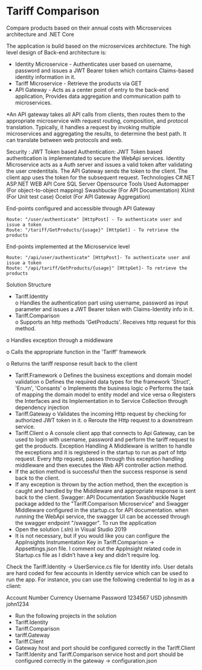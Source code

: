 # Tariff Comparison
Compare products based on their annual costs with Microservices architecture and .NET Core  
 
The application is build based on the microservices architecture. The high level design of Back-end architecture is: 
* Identity Microservice - Authenticates user based on username, password and issues a JWT Bearer token which contains Claims-based identity information in it. 
* Tariff Microservice - Retrieve the products via GET
* API Gateway - Acts as a center point of entry to the back-end application, Provides data aggregation and communication path to microservices. 

*An API gateway takes all API calls from clients, then routes them to the appropriate microservice with request routing, composition, and protocol translation. Typically, it handles a request by invoking multiple microservices and aggregating the results, to determine the best path. It can translate between web protocols and web. 
 
Security : JWT Token based Authentication: JWT Token based authentication is implementated to secure the WebApi services. Identity Microservice acts as a Auth server and issues a valid token after validating the user credentitals. The API Gateway sends the token to the client. The client app uses the token for the subsequent request. 
Technologies 
    C#.NET 
    ASP.NET WEB API Core 
    SQL Server 
Opensource Tools Used 
    Automapper (For object-to-object mapping) 
    Swashbucke (For API Documentation) 
    XUnit (For Unit test case) 
    Ocelot (For API Gateway Aggregation) 
 
End-points configured and accessible through API Gateway 
 
    Route: "/user/authenticate" [HttpPost] - To authenticate user and issue a token 
    Route: "/tariff/GetProducts/{usage}" [HttpGet] - To retrieve the products 
 
End-points implemented at the Microservice level 
 
    Route: "/api/user/authenticate" [HttpPost]- To authenticate user and issue a token 
    Route: "/api/tariff/GetProducts/{usage}" [HttpGet]- To retrieve the products
    
Solution Structure 
* Tariff.Identity  
o Handles the authentication part using username, password as input parameter and issues a JWT Bearer token with Claims-Identity info in it.
* Tariff.Comparison  
o Supports an http methods 'GetProducts'. Receives http request for this method. 

o Handles exception through a middleware 

o Calls the appropriate function in the 'Tariff' framework 

o Returns the tariff response result back to the client
* Tariff.Framework  o Defines the business exceptions and domain model validation o Defines the required data types for the framework 'Struct', 'Enum', 'Consants' o Implements the business logic o Performs the task of mapping the domain model to entity model and vice versa o Registers the Interfaces and its Implementation in to Service Collection through dependency injection
* Tariff.Gateway  o Validates the incoming Http request by checking for authorized JWT token in it. o Reroute the Http request to a downstream service. 
* Tariff.Client o A console client app that connects to Api Gateway, can be used to login with username, password and perform the tariff request to get the products. 
Exception Handling 
A Middleware is written to handle the exceptions and it is registered in the startup to run as part of http request. Every http request, passes through this exception handling middleware and then executes the Web API controller action method. 
* If the action method is successful then the success response is send back to the client.
* If any exception is thrown by the action method, then the exception is caught and handled by the Middleware and appropriate response is sent back to the client. 
Swagger: API Documentation 
Swashbuckle Nuget package added to the "Tariff.Comparison Microservice" and Swagger Middleware configured in the startup.cs for API documentation. when running the WebApi service, the swagger UI can be accessed through the swagger endpoint "/swagger". 
To run the application  
*  Open the solution (.sln) in Visual Studio 2019    
*  It is not necessary, but if you would like you can configure the AppInsights Instrumentation Key in Tariff.Comparison -> Appsettings.json file. I comment out the AppInsight related code in Startup.cs file as I didn’t have a key and didn't require log.  

Check the Tariff.Identity -> UserService.cs file for Identity info. User details are hard coded for few accounts in Identity service which can be used to run the app. For instance, you can use the following credential to log in as a client: 
 
Account Number  Currency   Username  Password 1234567 USD johnsmith john1234 
 
* Run the following projects in the solution  
* Tariff.Identity 
* Tariff.Comparison 
* tariff.Gateway 
* Tariff.Client 
* Gateway host and port should be configured correctly in the  Tariff.Client 
* Tariff.Idenity and Tariff.Comparison service host and port should be configured correctly in the gateway -> configuration.json 
